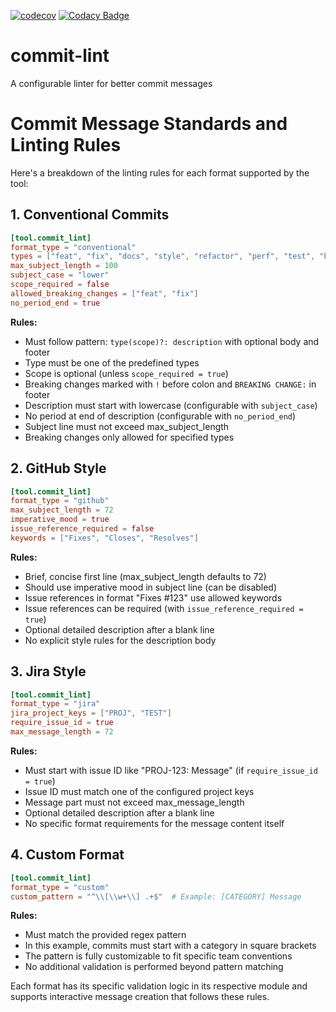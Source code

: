 [![codecov](https://codecov.io/gh/thetestlabs/commit-lint/graph/badge.svg?token=6DA1WBQZ8J)](https://codecov.io/gh/thetestlabs/commit-lint)
[![Codacy Badge](https://app.codacy.com/project/badge/Grade/12d604bbf25d48b2a987daddc5fe2876)](https://app.codacy.com/gh/thetestlabs/commit-lint/dashboard?utm_source=gh&utm_medium=referral&utm_content=&utm_campaign=Badge_grade)

# commit-lint
A configurable linter for better commit messages

# Commit Message Standards and Linting Rules

Here's a breakdown of the linting rules for each format supported by the tool:

## 1. Conventional Commits

```toml
[tool.commit_lint]
format_type = "conventional"
types = ["feat", "fix", "docs", "style", "refactor", "perf", "test", "build", "ci", "chore", "revert"]
max_subject_length = 100
subject_case = "lower"
scope_required = false
allowed_breaking_changes = ["feat", "fix"]
no_period_end = true
```

**Rules:**
- Must follow pattern: `type(scope)?: description` with optional body and footer
- Type must be one of the predefined types
- Scope is optional (unless `scope_required = true`)
- Breaking changes marked with `!` before colon and `BREAKING CHANGE:` in footer
- Description must start with lowercase (configurable with `subject_case`)
- No period at end of description (configurable with `no_period_end`)
- Subject line must not exceed max_subject_length
- Breaking changes only allowed for specified types

## 2. GitHub Style

```toml
[tool.commit_lint]
format_type = "github"
max_subject_length = 72
imperative_mood = true
issue_reference_required = false
keywords = ["Fixes", "Closes", "Resolves"]
```

**Rules:**
- Brief, concise first line (max_subject_length defaults to 72)
- Should use imperative mood in subject line (can be disabled)
- Issue references in format "Fixes #123" use allowed keywords
- Issue references can be required (with `issue_reference_required = true`)
- Optional detailed description after a blank line
- No explicit style rules for the description body

## 3. Jira Style

```toml
[tool.commit_lint]
format_type = "jira"
jira_project_keys = ["PROJ", "TEST"]
require_issue_id = true
max_message_length = 72
```

**Rules:**
- Must start with issue ID like "PROJ-123: Message" (if `require_issue_id = true`)
- Issue ID must match one of the configured project keys
- Message part must not exceed max_message_length
- Optional detailed description after a blank line
- No specific format requirements for the message content itself

## 4. Custom Format

```toml
[tool.commit_lint]
format_type = "custom"
custom_pattern = "^\\[\\w+\\] .+$"  # Example: [CATEGORY] Message
```

**Rules:**
- Must match the provided regex pattern
- In this example, commits must start with a category in square brackets
- The pattern is fully customizable to fit specific team conventions
- No additional validation is performed beyond pattern matching

Each format has its specific validation logic in its respective module and supports interactive message creation that follows these rules.
